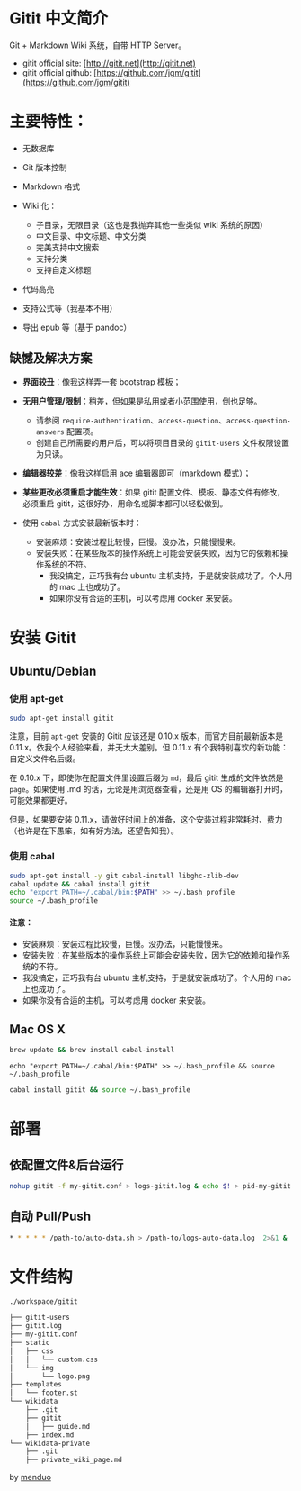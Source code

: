 # Gitit 中文简介
Git + Markdown Wiki 系统，自带 HTTP Server。
- gitit official site: [http://gitit.net](http://gitit.net)
- gitit official github: [https://github.com/jgm/gitit](https://github.com/jgm/gitit)

# 主要特性：
- 无数据库
- Git 版本控制
- Markdown 格式
- Wiki 化：
  - 子目录，无限目录（这也是我抛弃其他一些类似 wiki 系统的原因）
  - 中文目录、中文标题、中文分类
  - 完美支持中文搜索
  - 支持分类
  - 支持自定义标题

- 代码高亮
- 支持公式等（我基本不用）
- 导出 epub 等（基于 pandoc）

## 缺憾及解决方案
- **界面较丑**：像我这样弄一套 bootstrap 模板；
- **无用户管理/限制**：稍差，但如果是私用或者小范围使用，倒也足够。
  - 请参阅 `require-authentication`、`access-question`、`access-question-answers` 配置项。
  - 创建自己所需要的用户后，可以将项目目录的 `gitit-users` 文件权限设置为只读。

- **编辑器较差**：像我这样启用 ace 编辑器即可（markdown 模式）；
- **某些更改必须重启才能生效**：如果 gitit 配置文件、模板、静态文件有修改，必须重启 gitit，这很好办，用命名或脚本都可以轻松做到。
- 使用 `cabal` 方式安装最新版本时：
  - 安装麻烦：安装过程比较慢，巨慢。没办法，只能慢慢来。
  - 安装失败：在某些版本的操作系统上可能会安装失败，因为它的依赖和操作系统的不符。
    - 我没搞定，正巧我有台 ubuntu 主机支持，于是就安装成功了。个人用的 mac 上也成功了。
    - 如果你没有合适的主机，可以考虑用 docker 来安装。

# 安装 Gitit
## Ubuntu/Debian
### 使用 apt-get

```bash
sudo apt-get install gitit
```

注意，目前 `apt-get` 安装的 Gitit 应该还是 0.10.x 版本，而官方目前最新版本是 0.11.x。依我个人经验来看，并无太大差别。但 0.11.x 有个我特别喜欢的新功能：自定义文件名后缀。

在 0.10.x 下，即使你在配置文件里设置后缀为 `md`，最后 gitit 生成的文件依然是 `page`。如果使用 .md 的话，无论是用浏览器查看，还是用 OS 的编辑器打开时，可能效果都更好。

但是，如果要安装 0.11.x，请做好时间上的准备，这个安装过程非常耗时、费力（也许是在下愚笨，如有好方法，还望告知我）。

### 使用 cabal

```bash
sudo apt-get install -y git cabal-install libghc-zlib-dev
cabal update && cabal install gitit
echo "export PATH=~/.cabal/bin:$PATH" >> ~/.bash_profile
source ~/.bash_profile
```

#### 注意：
- 安装麻烦：安装过程比较慢，巨慢。没办法，只能慢慢来。
- 安装失败：在某些版本的操作系统上可能会安装失败，因为它的依赖和操作系统的不符。
- 我没搞定，正巧我有台 ubuntu 主机支持，于是就安装成功了。个人用的 mac 上也成功了。
- 如果你没有合适的主机，可以考虑用 docker 来安装。

## Mac OS X

```bash
brew update && brew install cabal-install
```

```
echo "export PATH=~/.cabal/bin:$PATH" >> ~/.bash_profile && source ~/.bash_profile
```

```bash
cabal install gitit && source ~/.bash_profile
```

# 部署
## 依配置文件&后台运行

```bash
nohup gitit -f my-gitit.conf > logs-gitit.log & echo $! > pid-my-gitit.conf.pid 2>&1 &
```

## 自动 Pull/Push

```bash
* * * * * /path-to/auto-data.sh > /path-to/logs-auto-data.log  2>&1 &
```

# 文件结构

```bash
./workspace/gitit

├── gitit-users
├── gitit.log
├── my-gitit.conf
├── static
│   ├── css
│   │   └── custom.css
│   └── img
│       └── logo.png
├── templates
│   └── footer.st
└── wikidata
    ├── .git
    ├── gitit
    │   ├── guide.md
    ├── index.md
└── wikidata-private
    ├── .git
    ├── private_wiki_page.md
```

by [menduo](https://github.com/menduo/gitit-bigger)
